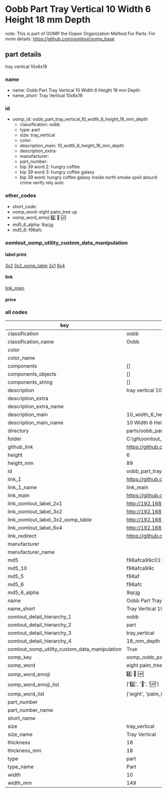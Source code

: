 # Oobb Part Tray Vertical 10 Width 6 Height 18 mm Depth  

note: This is part of OOMP the Oopen Organization Method For Parts. For more details: https://github.com/oomlout/oomp_base

##  part details
  



tray vertical 10x6x18



### name
* name: Oobb Part Tray Vertical 10 Width 6 Height 18 mm Depth
* name_short: Tray Vertical 10x6x18 
### id
* oomp_id: oobb_part_tray_vertical_10_width_6_height_18_mm_depth
  * classification: oobb
  * type: part
  * size: tray_vertical
  * color: 
  * description_main: 10_width_6_height_18_mm_depth
  * description_extra: 
  * manufacturer: 
  * part_number: 
  * bip 39 word 2: hungry coffee
  * bip 39 word 3: hungry coffee galaxy
  * bip 39 word: hungry coffee galaxy inside north smoke spoil absurd crime verify rely auto

### other_codes
* short_code: 
* oomp_word: eight palm_tree up
* oomp_word_emoji :eight: :palm_tree: :up:
* md5_6_alpha: 9qcjg
* md5_6: f96afc






### oomlout_oomp_utility_custom_data_manipulation
#### label print
[3x2](http://192.168.1.245:1112/?label=oomp%209qcjg)
[3x2_oomp_table](http://192.168.1.108:1112/?label=oomp%209qcjg)
[2x1](http://192.168.1.242:1112/?label=oomp%209qcjg)
[6x4](http://192.168.1.55:1112/?label=oomp%209qcjg)    

#### link

[link_main](https://github.com/oomlout/oomlout_oobb_version_4_generated_parts/tree/main/navigation_oomp/oobb/part/tray_vertical/10_width_6_height_18_mm_depth/part)                              

#### price







### all codes 
| key | value |  
| --- | --- |  
| classification | oobb |  
| classification_name | Oobb |  
| color |  |  
| color_name |  |  
| components | [] |  
| components_objects | [] |  
| components_string | [] |  
| description | tray vertical 10x6x18 |  
| description_extra |  |  
| description_extra_name |  |  
| description_main | 10_width_6_height_18_mm_depth |  
| description_main_name | 10 Width 6 Height 18 mm Depth |  
| directory | parts/oobb_part_tray_vertical_10_width_6_height_18_mm_depth |  
| folder | C:\gh\oomlout_oobb_version_4_generated_parts\parts\oobb_part_tray_vertical_10_width_6_height_18_mm_depth |  
| github_link | https://github.com/oomlout/oomlout_oomp_part_src/tree/main/parts/oobb_part_tray_vertical_10_width_6_height_18_mm_depth |  
| height | 6 |  
| height_mm | 89 |  
| id | oobb_part_tray_vertical_10_width_6_height_18_mm_depth |  
| link_1 | https://github.com/oomlout/oomlout_oobb_version_4_generated_parts/tree/main/navigation_oomp/oobb/part/tray_vertical/10_width_6_height_18_mm_depth/part |  
| link_1_name | link_main |  
| link_main | https://github.com/oomlout/oomlout_oobb_version_4_generated_parts/tree/main/navigation_oomp/oobb/part/tray_vertical/10_width_6_height_18_mm_depth/part |  
| link_oomlout_label_2x1 | http://192.168.1.242:1112/?label=oomp%209qcjg |  
| link_oomlout_label_3x2 | http://192.168.1.245:1112/?label=oomp%209qcjg |  
| link_oomlout_label_3x2_oomp_table | http://192.168.1.108:1112/?label=oomp%209qcjg |  
| link_oomlout_label_6x4 | http://192.168.1.55:1112/?label=oomp%209qcjg |  
| link_redirect | https://github.com/oomlout/oomlout_oobb_version_4_generated_parts/tree/main/parts/oobb_tray_vertical_10_06_18 |  
| manufacturer |  |  
| manufacturer_name |  |  
| md5 | f96afca99c011a4b334b2752bdcb4b7a |  
| md5_10 | f96afca99c |  
| md5_5 | f96af |  
| md5_6 | f96afc |  
| md5_6_alpha | 9qcjg |  
| name | Oobb Part Tray Vertical 10 Width 6 Height 18 mm Depth |  
| name_short | Tray Vertical 10x6x18  |  
| oomlout_detail_hierarchy_1 | oobb |  
| oomlout_detail_hierarchy_2 | part |  
| oomlout_detail_hierarchy_3 | tray_vertical |  
| oomlout_detail_hierarchy_4 | 18_mm_depth |  
| oomlout_oomp_utility_custom_data_manipulation | True |  
| oomp_key | oomp_oobb_part_tray_vertical_10_width_6_height_18_mm_depth |  
| oomp_word | eight palm_tree up |  
| oomp_word_emoji | :eight: :palm_tree: :up: |  
| oomp_word_emoji_list | [':eight:', ':palm_tree:', ':up:'] |  
| oomp_word_list | ['eight', 'palm_tree', 'up'] |  
| part_number |  |  
| part_number_name |  |  
| short_name |  |  
| size | tray_vertical |  
| size_name | Tray Vertical |  
| thickness | 18 |  
| thickness_mm | 18 |  
| type | part |  
| type_name | Part |  
| width | 10 |  
| width_mm | 149 |  
